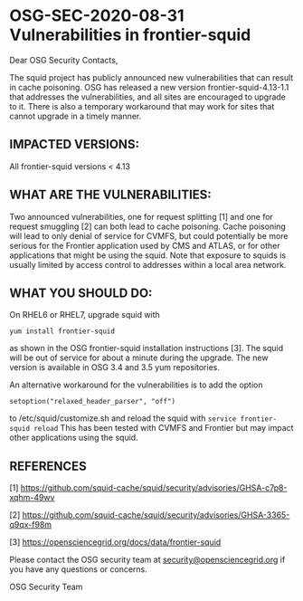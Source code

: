 # OSG-SEC-2020-08-31 Vulnerabilities in frontier-squid

Dear OSG Security Contacts,

The squid project has publicly announced new vulnerabilities that can result in cache poisoning.  OSG has released a new version frontier-squid-4.13-1.1 that addresses the vulnerabilities, and all sites are encouraged to upgrade to it.  There is also a temporary workaround that may work for sites that cannot upgrade in a timely manner.

## IMPACTED VERSIONS:

All frontier-squid versions < 4.13

## WHAT ARE THE VULNERABILITIES:

Two announced vulnerabilities, one for request splitting [1] and one for request smuggling [2] can both lead to cache poisoning.  Cache poisoning will lead to only denial of service for CVMFS, but could potentially be more serious for the Frontier application used by CMS and ATLAS, or for other applications that might be using the squid.  Note that exposure to squids is usually limited by access control to addresses within a local area network.

## WHAT YOU SHOULD DO:

On RHEL6 or RHEL7, upgrade squid with 
	
  ```yum install frontier-squid```
  
as shown in the OSG frontier-squid installation instructions [3].  The squid will be out of service for about a minute during the upgrade.  The new version is available in OSG 3.4 and 3.5 yum repositories.

An alternative workaround for the vulnerabilities is to add the option 
	
  ```setoption("relaxed_header_parser", "off")```
  
to /etc/squid/customize.sh and reload the squid with
	```service frontier-squid reload```
This has been tested with CVMFS and Frontier but may impact other applications using the squid.

## REFERENCES

[1] https://github.com/squid-cache/squid/security/advisories/GHSA-c7p8-xqhm-49wv

[2] https://github.com/squid-cache/squid/security/advisories/GHSA-3365-q9qx-f98m

[3] https://opensciencegrid.org/docs/data/frontier-squid

Please contact the OSG security team at security@opensciencegrid.org if you have any questions or concerns. 

OSG Security Team
